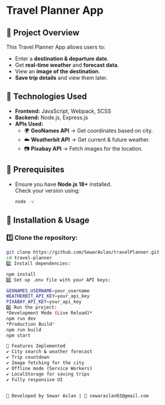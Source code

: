 # Travel Planner App

## 📌 Project Overview
This Travel Planner App allows users to:
- Enter a **destination & departure date**.
- Get **real-time weather** and **forecast data**.
- View an **image of the destination**.
- **Save trip details** and view them later.

## 🚀 Technologies Used
- **Frontend:** JavaScript, Webpack, SCSS
- **Backend:** Node.js, Express.js
- **APIs Used:** 
  - 🌍 **GeoNames API** → Get coordinates based on city.
  - ☁️ **Weatherbit API** → Get current & future weather.
  - 📷 **Pixabay API** → Fetch images for the location.

## 🔧 Prerequisites
- Ensure you have **Node.js 18+** installed.  
  Check your version using:
  ```bash
  node -v


## 📜 Installation & Usage
### 1️⃣ Clone the repository:
```bash
git clone https://github.com/SewarAslan/travelPlanner.git
cd travel-planner
2️⃣ Install dependencies:

npm install
3️⃣ Set up .env file with your API keys:

GEONAMES_USERNAME=your_username
WEATHERBIT_API_KEY=your_api_key
PIXABAY_API_KEY=your_api_key
4️⃣ Run the project:
*Development Mode (Live Reload)*
npm run dev
*Production Build*
npm run build
npm start

🎯 Features Implemented
✔️ City search & weather forecast
✔️ Trip countdown
✔️ Image fetching for the city
✔️ Offline mode (Service Workers)
✔️ LocalStorage for saving trips
✔️ Fully responsive UI


👋 Developed by Sewar Aslan | 📧 sewaraslan02@gmail.com

